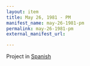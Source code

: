 ```yaml
---
layout: item
title: May 26, 1981 - PM
manifest_name: may-26-1981-pm
permalink: may-26-1981-pm
external_manifest_url: 

---
```

<!-- Add an essay or interpretive material below this line,
using HTML or markdown.  Do not modify this file above this line -->
Project in <a href="https://radiovenceremos.github.io/radio-venceremos-espanol/26-de-mayo-1981-pm">Spanish</a>
<br>

